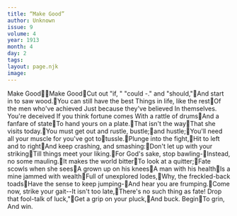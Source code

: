 ```yaml
---
title: “Make Good”
author: Unknown
issue: 9
volume: 4
year: 1913
month: 4
day: 2
tags:
layout: page.njk
image:
---
```

Make GoodMake GoodCut out "if, " "could -." and "should,"And start in to saw wood.You can still have the best Things in life, like the restOf the men who've achieved Just because they've believed In themselves. You're deceived If you think fortune comes With a rattle of drumsAnd a fanfare of stateTo hand yours on a plate.That isn't the wayThat she visits today.You must get out and rustle, bustle;and hustle;You'll need all your muscle for you've got totussle.Plunge into the fight,Hit to left and to rightAnd keep crashing, and smashing:Don't let up with your strikingTill things meet your liking.For God's sake, stop bawling-Instead, no some mauling.It makes the world bitterTo look at a quitter;Fate scowls when she seesA grown up on his kneesA man with his healthIs a mine jammed with wealthFull of unexplored lodes,Why, the freckled-back toadsHave the sense to keep jumping-And hear you are frumping.Come now, strike your gait--It isn't too late,There's no such thing as fate! Drop that fool-talk of luck,"Get a grip on your pluck,And buck. BeginTo grin, And win.
